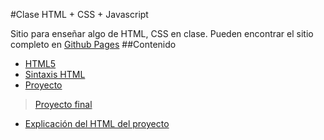 #Clase HTML + CSS + Javascript

Sitio para enseñar algo de HTML, CSS en clase. Pueden encontrar el sitio completo en [Github Pages](http://linkstrifer.github.io/class)
##Contenido

+ [HTML5](http://linkstrifer.github.io/class/#/section/1)
+ [Sintaxis HTML](http://linkstrifer.github.io/class/#/section/12)
+ [Proyecto](http://linkstrifer.github.io/class/#/section/21)
> [Proyecto final](http://linkstrifer.github.io/class/project)
+ [Explicación del HTML del proyecto](http://linkstrifer.github.io/class/#/section/22)